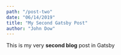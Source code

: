 ```yaml
---
path: "/post-two"
date: "06/14/2019"
title: "My Second Gatsby Post"
author: "John Dow"
---
```


This is my very **second blog** post in Gatsby
